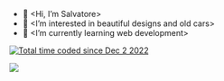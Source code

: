 - 👋 <Hi, I’m Salvatore>
- 👀 <I’m interested in beautiful designs and old cars>
- 🌱 <I’m currently learning web development>


<a href="https://wakatime.com/@14eaa58d-6ad4-4890-8f7d-41bc24099c6f"><img src="https://wakatime.com/badge/user/14eaa58d-6ad4-4890-8f7d-41bc24099c6f.svg" alt="Total time coded since Dec 2 2022" /></a>

<a href="https://wakatime.com"><img src="https://wakatime.com/share/@14eaa58d-6ad4-4890-8f7d-41bc24099c6f/5f5fcd64-3419-4ae7-b1be-65a1729cece1.png" /></a>

